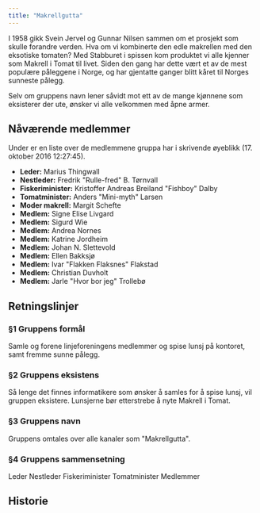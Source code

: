 ```yaml
---
title: "Makrellgutta"
---
```


I 1958 gikk Svein Jervel og Gunnar Nilsen sammen om et prosjekt som skulle forandre verden. Hva om vi kombinerte den edle makrellen med den eksotiske tomaten? Med Stabburet i spissen kom produktet vi alle kjenner som Makrell i Tomat til livet. Siden den gang har dette vært et av de mest populære påleggene i Norge, og har gjentatte ganger blitt kåret til Norges sunneste pålegg. 

Selv om gruppens navn lener såvidt mot ett av de mange kjønnene som eksisterer der ute, ønsker vi alle velkommen med åpne armer.  

Nåværende medlemmer
---------------------------------

Under er en liste over de medlemmene gruppa har i skrivende øyeblikk (17. oktober 2016 12:27:45).

- **Leder:** Marius Thingwall
- **Nestleder:** Fredrik "Rulle-fred" B. Tørnvall
- **Fiskeriminister:** Kristoffer Andreas Breiland "Fishboy" Dalby
- **Tomatminister:** Anders "Mini-myth" Larsen
- **Moder makrell:** Margit Schefte
- **Medlem:** Signe Elise Livgard
- **Medlem:** Sigurd Wie
- **Medlem:** Andrea Nornes
- **Medlem:** Katrine Jordheim
- **Medlem:** Johan N. Slettevold
- **Medlem:** Ellen Bakksjø
- **Medlem:** Ivar "Flakken Flaksnes" Flakstad
- **Medlem:** Christian Duvholt
- **Medlem:** Jarle "Hvor bor jeg" Trollebø


Retningslinjer
--------------

### §1 Gruppens formål

Samle og forene linjeforeningens medlemmer og spise lunsj på kontoret,
samt fremme sunne pålegg.

### §2 Gruppens eksistens
Så lenge det finnes informatikere som ønsker å samles for å spise lunsj,
vil gruppen eksistere.  Lunsjerne bør etterstrebe å nyte Makrell i Tomat. 

### §3 Gruppens navn

Gruppens omtales over alle kanaler som "Makrellgutta".

### §4 Gruppens sammensetning

Leder
Nestleder
Fiskeriminister
Tomatminister
Medlemmer

Historie
--------